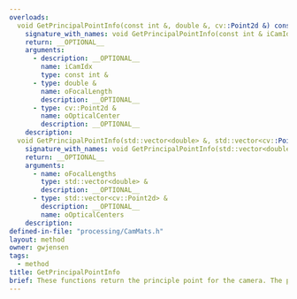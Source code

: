 ```yaml
---
overloads:
  void GetPrincipalPointInfo(const int &, double &, cv::Point2d &) const:
    signature_with_names: void GetPrincipalPointInfo(const int & iCamIdx, double & oFocalLength, cv::Point2d & oOpticalCenter) const
    return: __OPTIONAL__
    arguments:
      - description: __OPTIONAL__
        name: iCamIdx
        type: const int &
      - type: double &
        name: oFocalLength
        description: __OPTIONAL__
      - type: cv::Point2d &
        name: oOpticalCenter
        description: __OPTIONAL__
    description:
  void GetPrincipalPointInfo(std::vector<double> &, std::vector<cv::Point2d> &) const:
    signature_with_names: void GetPrincipalPointInfo(std::vector<double> & oFocalLengths, std::vector<cv::Point2d> & oOpticalCenters) const
    return: __OPTIONAL__
    arguments:
      - name: oFocalLengths
        type: std::vector<double> &
        description: __OPTIONAL__
      - type: std::vector<cv::Point2d> &
        description: __OPTIONAL__
        name: oOpticalCenters
    description:
defined-in-file: "processing/CamMats.h"
layout: method
owner: gwjensen
tags:
  - method
title: GetPrincipalPointInfo
brief: These functions return the principle point for the camera. The principle point is the point in image coordinates where the principle ray intersects the image plane. The principle ray is the ray that goes through the pinhole of the camera.
---
```

